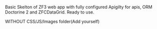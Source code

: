 Basic Skelton of ZF3 web app with fully configured Apigilty for apis, ORM Doctorine 2 and ZFCDataGrid.
Ready to use.


WITHOUT CSS/JS/Images folder(Add yourself)

